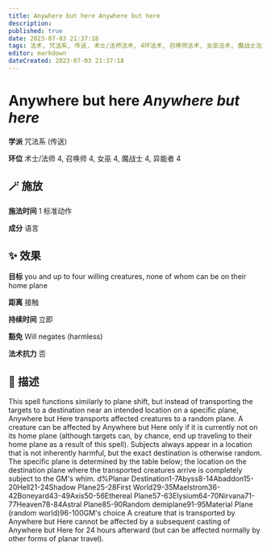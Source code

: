 ```yaml
---
title: Anywhere but here Anywhere but here
description: 
published: true
date: 2023-07-03 21:37:18
tags: 法术, 咒法系, 传送, 术士/法师法术, 4环法术, 召唤师法术, 女巫法术, 魔战士法术, 异能者法术
editor: markdown
dateCreated: 2023-07-03 21:37:18
---
```


# **Anywhere but here** *Anywhere but here*

**学派** 咒法系 (传送) 

**环位** 术士/法师 4, 召唤师 4, 女巫 4, 魔战士 4, 异能者 4

## 🪄 施放

**施法时间** 1 标准动作

**成分** 语言

## ✨ 效果 

**目标** you and up to four willing creatures, none of whom can be on their home plane 

**距离** 接触  

**持续时间** 立即 

**豁免** Will negates (harmless)

**法术抗力** 否

## 📖 描述

This spell functions similarly to plane shift, but instead of transporting the targets to a destination near an intended location on a specific plane, Anywhere but Here transports affected creatures to a random plane. A creature can be affected by Anywhere but Here only if it is currently not on its home plane (although targets can, by chance, end up traveling to their home plane as a result of this spell). Subjects always appear in a location that is not inherently harmful, but the exact destination is otherwise random. The specific plane is determined by the table below; the location on the destination plane where the transported creatures arrive is completely subject to the GM's whim.     d%Planar Destination1-7Abyss8-14Abaddon15-20Hell21-24Shadow Plane25-28First World29-35Maelstrom36-42Boneyard43-49Axis50-56Ethereal Plane57-63Elysium64-70Nirvana71-77Heaven78-84Astral Plane85-90Random demiplane91-95Material Plane (random world)96-100GM's choice   A creature that is transported by Anywhere but Here cannot be affected by a subsequent casting of Anywhere but Here for 24 hours afterward (but can be affected normally by other forms of planar travel).
    